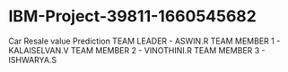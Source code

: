 # IBM-Project-39811-1660545682
Car Resale value Prediction
TEAM LEADER - ASWIN.R
TEAM MEMBER 1 - KALAISELVAN.V
TEAM MEMBER 2 - VINOTHINI.R
TEAM MEMBER 3 - ISHWARYA.S
